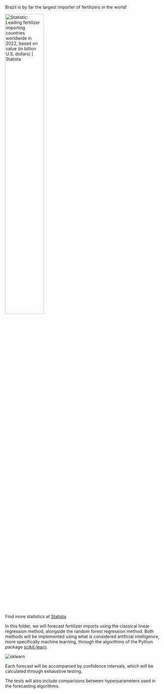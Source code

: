 Brazil is by far the largest importer of fertilizers in the world!

<a href="https://www.statista.com/statistics/1278061/import-value-fertilizers-worldwide-by-country/" rel="nofollow"><img src="https://www.statista.com/graphic/1/1278061/import-value-fertilizers-worldwide-by-country.jpg" alt="Statistic: Leading fertilizer importing countries worldwide in 2022, based on value (in billion U.S. dollars) | Statista" style="width: 50%; height: auto !important; max-width:1000px;-ms-interpolation-mode: bicubic;"/></a><br />Find more statistics at <a href="https://www.statista.com" rel="nofollow">Statista</a>

In this folder, we will forecast fertilizer imports using the classical linear regression method, alongside the random forest regression method. Both methods will be implemented using what is considered artificial intelligence, more specifically machine learning, through the algorithms of the Python package [scikit-learn](https://scikit-learn.org/stable/).

![sklearn](https://scikit-learn.org/stable/_static/scikit-learn-logo-small.png)

Each forecast will be accompanied by confidence intervals, which will be calculated through exhaustive testing.

The tests will also include comparisons between hyperparameters used in the forecasting algorithms.
